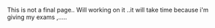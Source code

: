 This is not a final page..
Will working on it ..it will take time because i'm giving my exams ,.....
